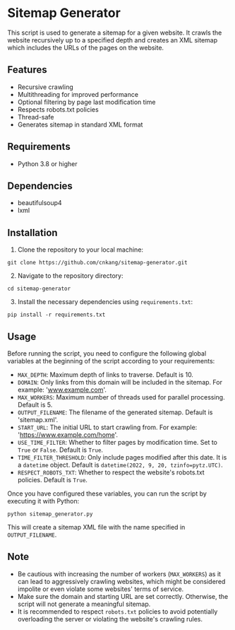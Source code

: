 # Sitemap Generator

This script is used to generate a sitemap for a given website. It crawls the website recursively up to a specified depth and creates an XML sitemap which includes the URLs of the pages on the website.

## Features

- Recursive crawling
- Multithreading for improved performance
- Optional filtering by page last modification time
- Respects robots.txt policies
- Thread-safe
- Generates sitemap in standard XML format

## Requirements

- Python 3.8 or higher

## Dependencies

- beautifulsoup4
- lxml

## Installation

1. Clone the repository to your local machine:
```
git clone https://github.com/cnkang/sitemap-generator.git
```
2. Navigate to the repository directory:
```
cd sitemap-generator
```
3. Install the necessary dependencies using `requirements.txt`:
```
pip install -r requirements.txt
```

## Usage

Before running the script, you need to configure the following global variables at the beginning of the script according to your requirements:

- `MAX_DEPTH`: Maximum depth of links to traverse. Default is 10.
- `DOMAIN`: Only links from this domain will be included in the sitemap. For example: 'www.example.com'.
- `MAX_WORKERS`: Maximum number of threads used for parallel processing. Default is 5.
- `OUTPUT_FILENAME`: The filename of the generated sitemap. Default is 'sitemap.xml'.
- `START_URL`: The initial URL to start crawling from. For example: 'https://www.example.com/home'.
- `USE_TIME_FILTER`: Whether to filter pages by modification time. Set to `True` or `False`. Default is `True`.
- `TIME_FILTER_THRESHOLD`: Only include pages modified after this date. It is a `datetime` object. Default is `datetime(2022, 9, 20, tzinfo=pytz.UTC)`.
- `RESPECT_ROBOTS_TXT`: Whether to respect the website's robots.txt policies. Default is `True`.

Once you have configured these variables, you can run the script by executing it with Python:
```
python sitemap_generator.py
```

This will create a sitemap XML file with the name specified in `OUTPUT_FILENAME`.

## Note

- Be cautious with increasing the number of workers (`MAX_WORKERS`) as it can lead to aggressively crawling websites, which might be considered impolite or even violate some websites' terms of service.
- Make sure the domain and starting URL are set correctly. Otherwise, the script will not generate a meaningful sitemap.
- It is recommended to respect `robots.txt` policies to avoid potentially overloading the server or violating the website's crawling rules.
